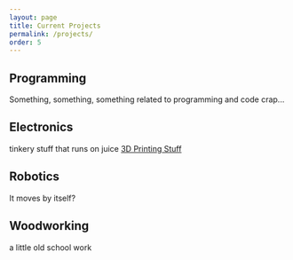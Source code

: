 ```yaml
---
layout: page
title: Current Projects
permalink: /projects/
order: 5
---
```



Programming
-----------

Something, something, something related to programming and code crap...

Electronics
-----------

tinkery stuff that runs on juice
[3D Printing Stuff][3dprints]

[3dprints]: 3dprinter/

Robotics
--------

It moves by itself?

Woodworking
-----------

a little old school work